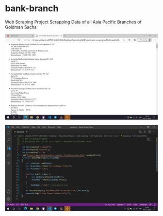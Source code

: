 # bank-branch

Web Scraping Project
Scrapping Data of all Asia Pacific Branches of Goldman Sachs

![screenshot](https://raw.githubusercontent.com/utkzas/bank-branch/main/Screenshot%20(898).png)

![s](https://github.com/utkzas/bank-branch/blob/main/Screenshot%20(900).png)